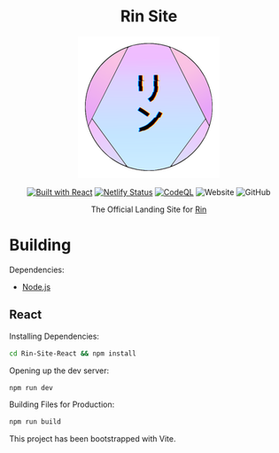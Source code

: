<div align=center>

# Rin Site

<img src="./Rin-Site-React/src/images/Rin Logo V4 (GitHub).png">

[![Built with React](https://img.shields.io/badge/Built%20With-React-blue?logo=react)](https://reactjs.org/) [![Netlify Status](https://api.netlify.com/api/v1/badges/ec914af8-b447-481c-b83f-f9d6a0759fa6/deploy-status)](https://app.netlify.com/sites/rinbot/deploys) [![CodeQL](https://github.com/No767/Rin-Site/actions/workflows/codeql.yml/badge.svg?branch=master)](https://github.com/No767/Rin-Site/actions/workflows/codeql.yml) ![Website](https://img.shields.io/website?down_color=red&down_message=Offline&label=Website&logo=netlify&up_message=Online&url=https%3A%2F%2Frinbot.live) ![GitHub](https://img.shields.io/github/license/No767/Rin-Site?label=License&logo=github)

The Official Landing Site for [Rin](https://github.com/No767/Rin)

<div align=left>

# Building

Dependencies:

- [Node.js](https://nodejs.org/en/)

## React

Installing Dependencies:

```sh
cd Rin-Site-React && npm install
```

Opening up the dev server:

```sh
npm run dev
```

Building Files for Production:

```sh
npm run build
```

This project has been bootstrapped with Vite.
